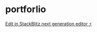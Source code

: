 # portforlio

[Edit in StackBlitz next generation editor ⚡️](https://stackblitz.com/~/github.com/Shambhavi0212/portforlio)